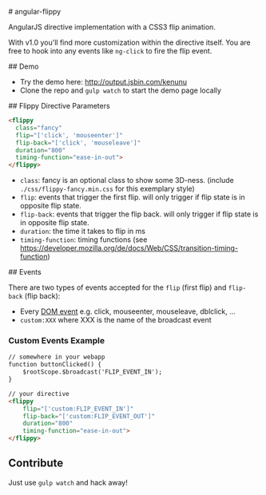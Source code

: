 # angular-flippy

AngularJS directive implementation with a CSS3 flip animation.

With v1.0 you'll find more customization within the directive itself. You are free to hook into any events like `ng-click` to fire the flip event.

## Demo

- Try the demo here: http://output.jsbin.com/kenunu
- Clone the repo and `gulp watch` to start the demo page locally

## Flippy Directive Parameters

```html
<flippy
  class="fancy"
  flip="['click', 'mouseenter']"
  flip-back="['click', 'mouseleave']"
  duration="800"
  timing-function="ease-in-out">
</flippy>
```
* `class`: fancy is an optional class to show some 3D-ness. (include `./css/flippy-fancy.min.css` for this exemplary style)
* `flip`: events that trigger the first flip. will only trigger if flip state is in opposite flip state.
* `flip-back`: events that trigger the flip back. will only trigger if flip state is in opposite flip state.
* `duration`: the time it takes to flip in ms
* `timing-function`: timing functions (see https://developer.mozilla.org/de/docs/Web/CSS/transition-timing-function)

## Events

There are two types of events accepted for the `flip` (first flip) and `flip-back` (flip back):
* Every [DOM event](https://en.wikipedia.org/wiki/DOM_events) e.g. click, mouseenter, mouseleave, dblclick, ...
* `custom:XXX` where XXX is the name of the broadcast event


### Custom Events Example
```html
// somewhere in your webapp
function buttonClicked() {
    $rootScope.$broadcast('FLIP_EVENT_IN');
}

// your directive
<flippy
    flip="['custom:FLIP_EVENT_IN']"
    flip-back="['custom:FLIP_EVENT_OUT']"
    duration="800"
    timing-function="ease-in-out">
</flippy>
```

## Contribute

Just use `gulp watch` and hack away!
